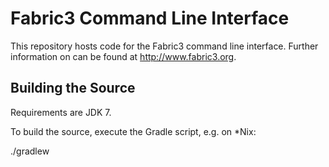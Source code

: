 Fabric3 Command Line Interface
===============================

This repository hosts code for the Fabric3 command line interface. Further information on can be found at http://www.fabric3.org.


Building the Source
------------------------

Requirements are JDK 7.

To build the source, execute the Gradle script, e.g. on *Nix:

./gradlew 

